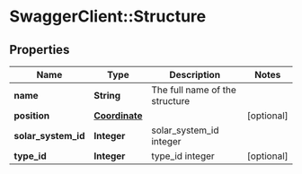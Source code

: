 # SwaggerClient::Structure

## Properties
Name | Type | Description | Notes
------------ | ------------- | ------------- | -------------
**name** | **String** | The full name of the structure | 
**position** | [**Coordinate**](Coordinate.md) |  | [optional] 
**solar_system_id** | **Integer** | solar_system_id integer | 
**type_id** | **Integer** | type_id integer | [optional] 


